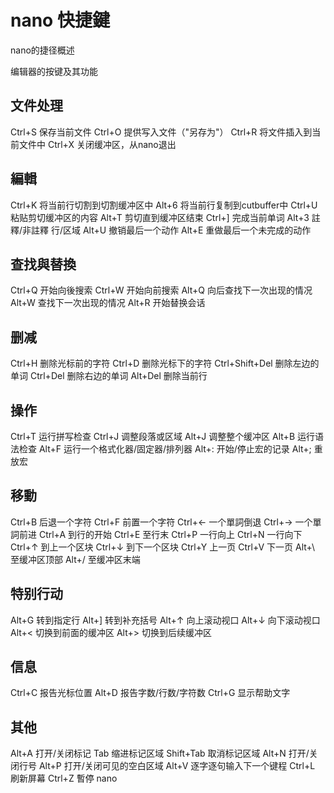 # nano 快捷鍵

nano的捷径概述

编辑器的按键及其功能 

## 文件处理 
Ctrl+S 保存当前文件
Ctrl+O 提供写入文件（"另存为"）
Ctrl+R 将文件插入到当前文件中
Ctrl+X 关闭缓冲区，从nano退出

## 編輯
Ctrl+K 将当前行切割到切割缓冲区中
Alt+6 将当前行复制到cutbuffer中
Ctrl+U 粘贴剪切缓冲区的内容
Alt+T 剪切直到缓冲区结束
Ctrl+] 完成当前单词
Alt+3 註釋/非註釋 行/区域
Alt+U 撤销最后一个动作
Alt+E 重做最后一个未完成的动作

## 查找與替換

Ctrl+Q 开始向後搜索
Ctrl+W 开始向前搜索
Alt+Q 向后查找下一次出现的情况
Alt+W 查找下一次出现的情况
Alt+R 开始替换会话

## 删减
Ctrl+H 删除光标前的字符 
Ctrl+D 删除光标下的字符
Ctrl+Shift+Del 删除左边的单词
Ctrl+Del 删除右边的单词
Alt+Del 删除当前行

## 操作
Ctrl+T 运行拼写检查
Ctrl+J 调整段落或区域
Alt+J 调整整个缓冲区
Alt+B 运行语法检查
Alt+F 运行一个格式化器/固定器/排列器
Alt+: 开始/停止宏的记录
Alt+; 重放宏

## 移動
Ctrl+B 后退一个字符
Ctrl+F 前置一个字符
Ctrl+← 一个單詞倒退
Ctrl+→ 一个單詞前进
Ctrl+A 到行的开始
Ctrl+E 至行末
Ctrl+P 一行向上
Ctrl+N 一行向下
Ctrl+↑ 到上一个区块
Ctrl+↓ 到下一个区块
Ctrl+Y 上一页
Ctrl+V 下一页
Alt+\ 至缓冲区顶部
Alt+/ 至缓冲区末端

## 特别行动
Alt+G 转到指定行
Alt+] 转到补充括号
Alt+↑ 向上滚动视口
Alt+↓ 向下滚动视口
Alt+< 切换到前面的缓冲区
Alt+> 切换到后续缓冲区

## 信息
Ctrl+C 报告光标位置
Alt+D 报告字数/行数/字符数
Ctrl+G 显示帮助文字

## 其他
Alt+A 打开/关闭标记
Tab 缩进标记区域
Shift+Tab 取消标记区域
Alt+N 打开/关闭行号
Alt+P 打开/关闭可见的空白区域
Alt+V 逐字逐句输入下一个键程
Ctrl+L 刷新屏幕
Ctrl+Z 暫停 nano